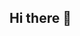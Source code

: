 ## Hi there 👋

<!--
**Rth2608/Rth2608** is a ✨ _special_ ✨ repository because its `README.md` (this file) appears on your GitHub profile.
![header](https://capsule-render.vercel.app/api?type=rect)

Here are some ideas to get you started:
![GitHub Actions](https://img.shields.io/badge/github%20actions-%232671E5.svg?style=for-the-badge&logo=githubactions&logoColor=white)
- 🔭 I’m currently working on ...
- 🌱 I’m currently learning ...
- 👯 I’m looking to collaborate on ...
- 🤔 I’m looking for help with ...
- 💬 Ask me about ...
- 📫 How to reach me: ...
- 😄 Pronouns: ...
- ⚡ Fun fact: ...
-->
